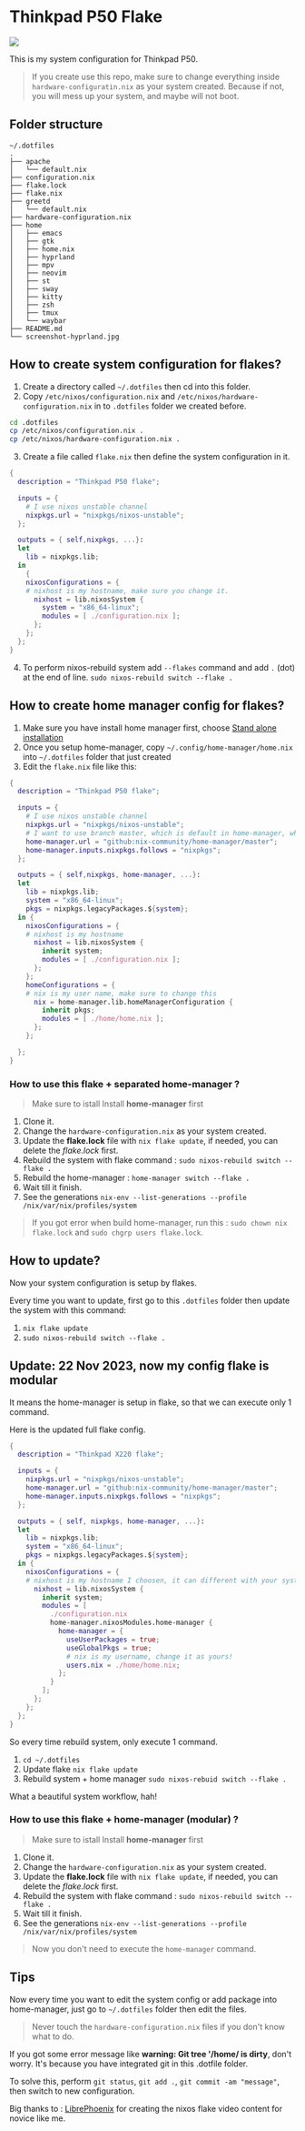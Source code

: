 # Thinkpad P50 Flake

![](./screenshot-hyprland.jpg)

This is my system configuration for Thinkpad P50.

> If you create use this repo, make sure to change everything inside `hardware-configuratin.nix` as your system created. Because if not, you will mess up your system, and maybe will not boot.


## Folder structure

```
~/.dotfiles
.
├── apache
│   └── default.nix
├── configuration.nix
├── flake.lock
├── flake.nix
├── greetd
│   └── default.nix
├── hardware-configuration.nix
├── home
│   ├── emacs
│   ├── gtk
│   ├── home.nix
│   ├── hyprland
│   ├── mpv
│   ├── neovim
│   ├── st
│   ├── sway
│   ├── kitty
│   ├── zsh
│   ├── tmux
│   └── waybar
├── README.md
└── screenshot-hyprland.jpg
```


## How to create system configuration for flakes? 

1. Create a directory called `~/.dotfiles` then cd into this folder.
2. Copy `/etc/nixos/configuration.nix` and `/etc/nixos/hardware-configuration.nix` in to `.dotfiles` folder we created before.
```bash
cd .dotfiles
cp /etc/nixos/configuration.nix .
cp /etc/nixos/hardware-configuration.nix .
```

3. Create a file called `flake.nix` then define the system configuration in it.

```nix
{
  description = "Thinkpad P50 flake";

  inputs = {
    # I use nixos unstable channel
    nixpkgs.url = "nixpkgs/nixos-unstable";
  };

  outputs = { self,nixpkgs, ...}: 
  let 
    lib = nixpkgs.lib;
  in
    {
    nixosConfigurations = {
    # nixhost is my hostname, make sure you change it.
      nixhost = lib.nixosSystem {
        system = "x86_64-linux";
        modules = [ ./configuration.nix ];
      };
    };
  };
}

```
4. To perform nixos-rebuild system add `--flakes` command and add `.` (dot) at the end of line. `sudo nixos-rebuild switch --flake .`

## How to create home manager config for flakes?

1. Make sure you have install home manager first, choose [Stand alone installation](https://nix-community.github.io/home-manager/index.html#sec-install-standalone)
1. Once you setup home-manager, copy `~/.config/home-manager/home.nix` into `~/.dotfiles` folder that just created
1. Edit the `flake.nix` file like this:

```nix
{
  description = "Thinkpad P50 flake";

  inputs = {
    # I use nixos unstable channel
    nixpkgs.url = "nixpkgs/nixos-unstable";
    # I want to use branch master, which is default in home-manager, which will profide the latest app or the unstable version app
    home-manager.url = "github:nix-community/home-manager/master";
    home-manager.inputs.nixpkgs.follows = "nixpkgs";
  };

  outputs = { self,nixpkgs, home-manager, ...}: 
  let 
    lib = nixpkgs.lib;
    system = "x86_64-linux";
    pkgs = nixpkgs.legacyPackages.${system};
  in {
    nixosConfigurations = {
    # nixhost is my hostname
      nixhost = lib.nixosSystem {
        inherit system; 
        modules = [ ./configuration.nix ];
      };
    };
    homeConfigurations = {
    # nix is my user name, make sure to change this
      nix = home-manager.lib.homeManagerConfiguration {
        inherit pkgs; 
        modules = [ ./home/home.nix ];
      };
    };

  };
}

```

### How to use this flake + separated home-manager ?

> Make sure to istall Install **home-manager** first

1. Clone it.
1. Change the `hardware-configuration.nix` as your system created.
1. Update the **flake.lock** file with `nix flake update`, if needed, you can delete the *flake.lock* first.
1. Rebuild the system with flake command : `sudo nixos-rebuild switch --flake .`
1. Rebuild the home-manager : `home-manager switch --flake .`
1. Wait till it finish.
1. See the generations `nix-env --list-generations --profile /nix/var/nix/profiles/system`

> If you got error when build home-manager, run this : `sudo chown nix flake.lock` and `sudo chgrp users flake.lock`.

## How to update?

Now your system configuration is setup by flakes.

Every time you want to update, first go to this `.dotfiles` folder then update the system with this command:
1. `nix flake update`
1. `sudo nixos-rebuild switch --flake .`



## Update: 22 Nov 2023, now my config flake is modular 

It means the home-manager is setup in flake, so that we can execute only 1 command.

Here is the updated full flake config.

```nix
{
  description = "Thinkpad X220 flake";

  inputs = {
    nixpkgs.url = "nixpkgs/nixos-unstable";
    home-manager.url = "github:nix-community/home-manager/master";
    home-manager.inputs.nixpkgs.follows = "nixpkgs";
  };

  outputs = { self, nixpkgs, home-manager, ...}: 
  let 
    lib = nixpkgs.lib;
    system = "x86_64-linux";
    pkgs = nixpkgs.legacyPackages.${system};
  in {
    nixosConfigurations = {
    # nixhost is my hostname I choosen, it can different with your system, but it will become your next hostname.
      nixhost = lib.nixosSystem {
        inherit system; 
        modules = [ 
          ./configuration.nix
          home-manager.nixosModules.home-manager {
            home-manager = {
              useUserPackages = true;
              useGlobalPkgs = true;
              # nix is my username, change it as yours!
              users.nix = ./home/home.nix;
            };
          }
        ];
      };
    };
  };
}

```

So every time rebuild system, only execute 1 command.

1. `cd ~/.dotfiles`
1. Update flake `nix flake update`
1. Rebuild system + home manager `sudo nixos-rebuid switch --flake .`

What a beautiful system workflow, hah!

### How to use this flake + home-manager (modular) ?

> Make sure to istall Install **home-manager** first

1. Clone it.
1. Change the `hardware-configuration.nix` as your system created.
1. Update the **flake.lock** file with `nix flake update`, if needed, you can delete the *flake.lock* first.
1. Rebuild the system with flake command : `sudo nixos-rebuild switch --flake .`
1. Wait till it finish.
1. See the generations `nix-env --list-generations --profile /nix/var/nix/profiles/system`

> Now you don't need to execute the `home-manager` command.

## Tips

Now every time you want to edit the system config or add package into home-manager, just go to `~/.dotfiles` folder then edit the files.

> Never touch the `hardware-configuration.nix` files if you don't know what to do.

If you got some error message like **warning: Git tree '/home/ is dirty**, don't worry. It's because you have integrated git in this .dotfile folder. 

To solve this, perform `git status`, `git add .`, `git commit -am "message"`, then switch to new configuration.


Big thanks to : [LibrePhoenix](https://www.youtube.com/watch?v=ACybVzRvDhs) for creating the nixos flake video content for novice like me.
